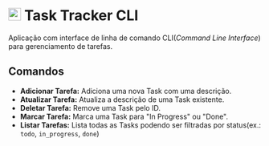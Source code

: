 # <img src="https://roadmap.sh/images/gifs/rocket.gif" width="25px"> Task Tracker CLI

Aplicação com interface de linha de comando CLI(<i>Command Line Interface</i>) para gerenciamento de tarefas.

## Comandos
- **Adicionar Tarefa:** Adiciona uma nova Task com uma descrição.
- **Atualizar Tarefa:** Atualiza a descrição de uma Task existente.
- **Deletar Tarefa:** Remove uma Task pelo ID.
- **Marcar Tarefa:** Marca uma Task para "In Progress" ou "Done".
- **Listar Tarefas:** Lista todas as Tasks podendo ser filtradas por status(ex.: `todo`, `in_progress`, `done`)